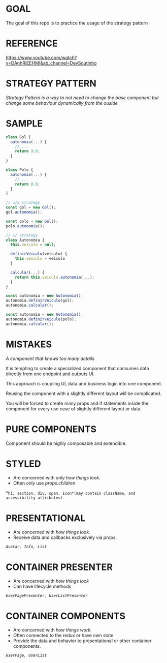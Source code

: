 # GOAL

The goal of this repo is to practice the usage of the strategy pattern

# REFERENCE

https://www.youtube.com/watch?v=DAnhRjEEHMI&ab_channel=DevSoutinho

# STRATEGY PATTERN

*Strategy Pattern is a way to not need to change the base component but change some behaviour dynamically from the ouside*

# SAMPLE

```jsx
class Gol {
  autonomia(...) {
    // ...
    return 9.0;
  }
}

class Polo {
  autonomia(...) {
    // ...
    return 8.0;
  }
}

// w/a strategy
const gol = new Gol();
gol.autonomia();

const polo = new Gol();
polo.autonomia();

// w/ strategy
class Autonomia {
  this.veiculo = null;

  definirVeiculo(veiculo) {
    this.veiculo = veiculo
  }

  calcular(...) {
    return this.veiculo.autonomia(...);
  }
}

const autonomia = new Autonomia();
autonomia.definirVeiculo(gol);
autonomia.calcular();

const autonomia = new Autonomia();
autonomia.definirVeiculo(polo);
autonomia.calcular();
```

# MISTAKES

*A component that knows too many details*

It is tempting to create a specialized component that consumes data directly from one endpoint and outputs UI.

This approach is coupling UI, data and business logic into one component.

Reusing the component with a slightly different layout will be complicated.

You will be forced to create many props and if statements inside the component for every use case of slightly different layout or data.

# PURE COMPONENTS

Component should be highly composable and extendible.

# STYLED

- Are concerned with *only* *how things look*.
- Often only use *props.children*

*`h1, section, div, span, Icon*(may contain className, and accessibility attributes)`

# PRESENTATIONAL

- Are concerned with *how things look*.
- Receive data and callbacks exclusively via props.

*`Avatar, Info, List`*

# CONTAINER PRESENTER

- Are concerned with *how things look*
- Can have lifecycle methods

*`UserPagePresenter, UserListPresenter`*

# CONTAINER COMPONENTS

- Are concerned with *how things work*.
- Often connected to the redux or have own state
- Provide the data and behavior to presentational or other container components.

*`UserPage, UserList`*
